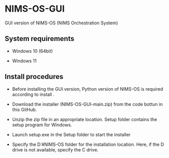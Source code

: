 # NIMS-OS-GUI
GUI version of NIMS-OS (NIMS Orchestration System)

## System requirements

* Windows 10 (64bit)

* Windows 11

## Install procedures

* Before installing the GUI version, Python version of NIMS-OS is required according to install .

* Download the installer (NIMS-OS-GUI-main.zip) from the code bottun in this GitHub.

* Unzip the zip file in an appropriate location. Setup folder contains the setup program for Windows.

* Launch setup.exe in the Setup folder to start the installer

* Specify the D:¥NIMS-OS folder for the installation location. Here, if the D drive is not available, specify the C drive.
